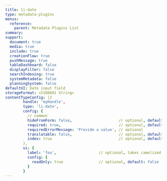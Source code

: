 ```yaml
---
title: li-date
type: metadata-plugins
menus:
  reference:
    parent: Metadata Plugins List
summary:
support:
  document: true
  media: true
  include: true
  creationFlow: true
  pushMessage: true
  tableDashboard: false
  displayFilter: false
  searchIndexing: true
  systemMetadata: false
  planningSystem: false
defaultUI: Date input field
storageFormat: <ISO8601 String>
contentTypeConfig: |2
        handle: 'myHandle',
        type: 'li-date',
        config: {
          // common
          hideFromForm: false,                     // optional, default: false
          required: true,                          // optional, default: false
          requiredErrorMessage: 'Provide a value', // optional
          translatable: false,                     // optional, default: false
          index: true                              // optional, default: false. {{< added-in "release-2023-07" >}}
        },
        ui: {
          label: 'foo',                   // optional, takes camelized name otherwise
          config: {
            readOnly: true                // optional, default: false
          }
        }
---
```

